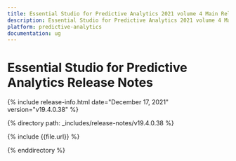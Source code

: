 ```yaml
---
title: Essential Studio for Predictive Analytics 2021 volume 4 Main Release Notes  
description: Essential Studio for Predictive Analytics 2021 volume 4 Main Release Notes  
platform: predictive-analytics
documentation: ug
---
```


# Essential Studio for Predictive Analytics  Release Notes  

{% include release-info.html date="December 17, 2021"  version="v19.4.0.38" %} 


{% directory path: _includes/release-notes/v19.4.0.38 %}

{% include {{file.url}} %}

{% enddirectory %}